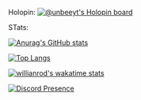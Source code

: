 Holopin:
[![@unbeeyt's Holopin board](https://holopin.me/unbeeyt)](https://holopin.io/@unbeeyt)




STats:

[![Anurag's GitHub stats](https://github-readme-stats.vercel.app/api?username=unbeeyt)](https://github.com/unbeeyt)

[![Top Langs](https://github-readme-stats.vercel.app/api/top-langs/?username=anuraghazra&layout=compact)](https://github.com/unbeeyt)

[![willianrod's wakatime stats](https://github-readme-stats.vercel.app/api/wakatime?username=unbee_yt)](https://github.com/unbeeyt)

[![Discord Presence](https://lanyard.cnrad.dev/api/829013256416919625)](https://discord.com/users/829013256416919625)
